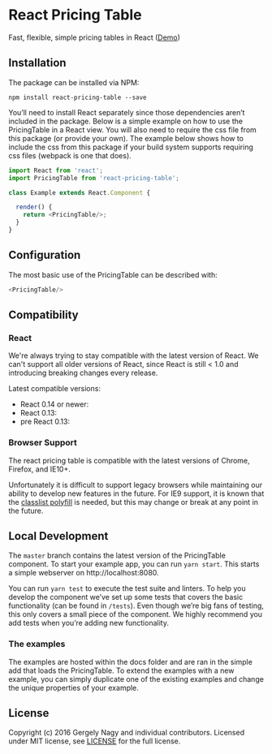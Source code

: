 # React Pricing Table

Fast, flexible, simple pricing tables in React ([Demo](https://))

## Installation

The package can be installed via NPM:

```
npm install react-pricing-table --save
```

You’ll need to install React separately since those dependencies aren’t included in the package. Below is a simple example on how to use the PricingTable in a React view. You will also need to require the css file from this package (or provide your own). The example below shows how to include the css from this package if your build system supports requiring css files (webpack is one that does).

```js
import React from 'react';
import PricingTable from 'react-pricing-table';

class Example extends React.Component {

  render() {
    return <PricingTable/>;
  }
}
```

## Configuration

The most basic use of the PricingTable can be described with:

```js
<PricingTable/>
```

## Compatibility

### React

We're always trying to stay compatible with the latest version of React. We can't support all older versions of React, since React is still < 1.0 and introducing breaking changes every release.

Latest compatible versions:
- React 0.14 or newer:
- React 0.13:
- pre React 0.13:

### Browser Support

The react pricing table is compatible with the latest versions of Chrome, Firefox, and IE10+.

Unfortunately it is difficult to support legacy browsers while maintaining our ability to develop new features in the future.  For IE9 support, it is known that the [classlist polyfill](https://www.npmjs.com/package/classlist-polyfill) is needed, but this may change or break at any point in the future.

## Local Development

The `master` branch contains the latest version of the PricingTable component. To start your example app, you can run `yarn start`. This starts a simple webserver on http://localhost:8080.

You can run `yarn test` to execute the test suite and linters. To help you develop the component we’ve set up some tests that covers the basic functionality (can be found in  `/tests`). Even though we’re big fans of testing, this only covers a small piece of the component. We highly recommend you add tests when you’re adding new functionality.

### The examples
The examples are hosted within the docs folder and are ran in the simple add that loads the PricingTable. To extend the examples with a new example, you can simply duplicate one of the existing examples and change the unique properties of your example.


## License

Copyright (c) 2016 Gergely Nagy and individual contributors. Licensed under MIT license, see [LICENSE](LICENSE) for the full license.
